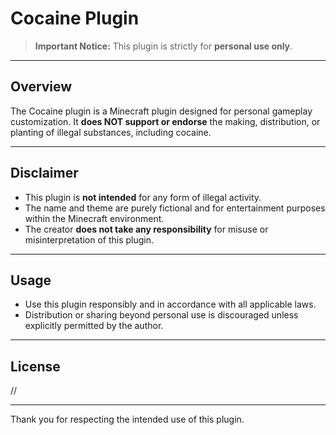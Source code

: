 # Cocaine Plugin

> **Important Notice:** This plugin is strictly for **personal use only**.

---

## Overview

The Cocaine plugin is a Minecraft plugin designed for personal gameplay customization. It **does NOT support or endorse** the making, distribution, or planting of illegal substances, including cocaine.

---

## Disclaimer

- This plugin is **not intended** for any form of illegal activity.
- The name and theme are purely fictional and for entertainment purposes within the Minecraft environment.
- The creator **does not take any responsibility** for misuse or misinterpretation of this plugin.

---

## Usage

- Use this plugin responsibly and in accordance with all applicable laws.
- Distribution or sharing beyond personal use is discouraged unless explicitly permitted by the author.

---

## License
//

---

Thank you for respecting the intended use of this plugin.

